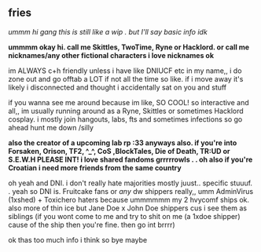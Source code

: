 ## fries 
*ummm hi gang this is still like a wip . but I'll say basic info idk*

**ummmm okay hi. call me Skittles, TwoTime, Ryne or Hacklord. or call me nicknames/any other fictional characters i love nicknames ok**

im ALWAYS c+h friendly unless i have like DNIUCF etc in my name,, i do zone out and go offtab a LOT if not all the time so like. if i move away it's likely i disconnected and thought i accidentally sat on you and stuff

if you wanna see me around because im like, SO COOL! so interactive and all,, im usually running around as a Ryne, Skittles or sometimes Hacklord cosplay. i mostly join hangouts, labs, fts and sometimes infections so go ahead hunt me down /silly

**also the creator of a upcoming lab rp :33
anyways also. if you're into Forsaken, Orison, TF2, ^_^, CoS ,BlockTales, Die of Death, TR:UD or S.E.W.H PLEASE INT! i love shared fandoms grrrrrowls  . .  oh also if you're Croatian i need more friends from the same country**

oh yeah and DNI. i don't really hate majorities mostly juust..  specific stuuuf. . 
yeah so DNI is. Fruitcake fans or *any* dw shippers really,, umm AdminVirus (1xshed) + Toxichero haters because ummmmmm my 2 hvycomf ships ok. also more of thin ice but Jane Doe x John Doe shippers cus i see them as siblings (if you wont come to me and try to shit on me (a 1xdoe shipper) cause of the ship then you're fine. then go int brrrr) 

ok thas too much info i think so bye maybe
